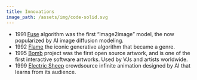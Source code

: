 ```yaml
---
title: Innovations
image_path: /assets/img/code-solid.svg
---
```

* 1991 [Fuse](https://scottdraves.com/fuse.html) algorithm was the first “image2image” model, the now popularized by AI image diffusion modeling.
* 1992 [Flame](https://scottdraves.com/flame) the iconic generative algorithm that became a genre.
* 1995 [Bomb](https://scottdraves.com/bomb.html) project was the first open source artwork, and is one of the first interactive software artworks. Used by VJs and artists worldwide.
* 1999 [Electric Sheep](https://scottdraves.com/sheep.html) crowdsource infinite animation designed by AI that learns from its audience.
